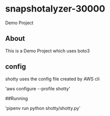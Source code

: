 # snapshotalyzer-30000
Demo Project

## About
This is a Demo Project which uses boto3

## config

shotty uses the config file created by AWS cli

'aws configure --profile shotty'

##Running

'pipenv run python shotty/shotty.py'
